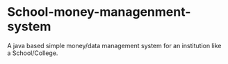 # School-money-managenment-system
A java based simple money/data management system for an institution like a School/College.
